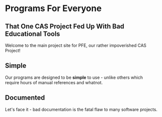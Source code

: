 # Programs For Everyone
## That One CAS Project Fed Up With Bad Educational Tools

Welcome to the main project site for PFE, our rather impoverished CAS Project!


## Simple

Our programs are designed to be **simple** to use - unlike others which require hours of manual references and whatnot.

## Documented

Let's face it - bad documentation is the fatal flaw to many software projects.
